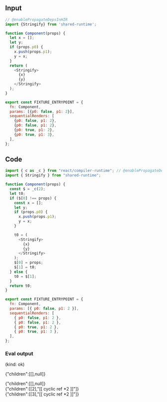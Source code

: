 
## Input

```javascript
// @enablePropagateDepsInHIR
import {Stringify} from 'shared-runtime';

function Component(props) {
  let x = [];
  let y;
  if (props.p0) {
    x.push(props.p1);
    y = x;
  }
  return (
    <Stringify>
      {x}
      {y}
    </Stringify>
  );
}

export const FIXTURE_ENTRYPOINT = {
  fn: Component,
  params: [{p0: false, p1: 2}],
  sequentialRenders: [
    {p0: false, p1: 2},
    {p0: false, p1: 2},
    {p0: true, p1: 2},
    {p0: true, p1: 3},
  ],
};

```

## Code

```javascript
import { c as _c } from "react/compiler-runtime"; // @enablePropagateDepsInHIR
import { Stringify } from "shared-runtime";

function Component(props) {
  const $ = _c(2);
  let t0;
  if ($[0] !== props) {
    const x = [];
    let y;
    if (props.p0) {
      x.push(props.p1);
      y = x;
    }

    t0 = (
      <Stringify>
        {x}
        {y}
      </Stringify>
    );
    $[0] = props;
    $[1] = t0;
  } else {
    t0 = $[1];
  }
  return t0;
}

export const FIXTURE_ENTRYPOINT = {
  fn: Component,
  params: [{ p0: false, p1: 2 }],
  sequentialRenders: [
    { p0: false, p1: 2 },
    { p0: false, p1: 2 },
    { p0: true, p1: 2 },
    { p0: true, p1: 3 },
  ],
};

```
      
### Eval output
(kind: ok) <div>{"children":[[],null]}</div>
<div>{"children":[[],null]}</div>
<div>{"children":[[2],"[[ cyclic ref *2 ]]"]}</div>
<div>{"children":[[3],"[[ cyclic ref *2 ]]"]}</div>